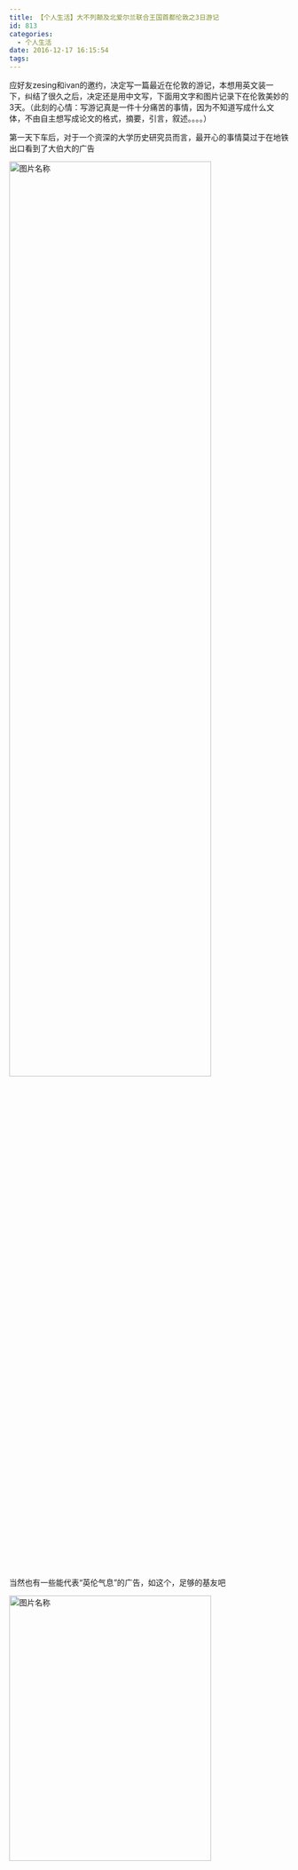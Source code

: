 ```yaml
---
title: 【个人生活】大不列颠及北爱尔兰联合王国首都伦敦之3日游记
id: 813  
categories:
  - 个人生活
date: 2016-12-17 16:15:54
tags:
---
```


应好友zesing和ivan的邀约，决定写一篇最近在伦敦的游记，本想用英文装一下，纠结了很久之后，决定还是用中文写，下面用文字和图片记录下在伦敦美妙的3天。（此刻的心情：写游记真是一件十分痛苦的事情，因为不知道写成什么文体，不由自主想写成论文的格式，摘要，引言，叙述。。。。）

第一天下车后，对于一个资深的大学历史研究员而言，最开心的事情莫过于在地铁出口看到了大伯大的广告

<img src="https://rjgeek.github.io/images/2016/12/travel/g_1.jpg?t=1>" width = "85%" height = "65%" alt="图片名称" align=center />  

<!--more-->

当然也有一些能代表“英伦气息”的广告，如这个，足够的基友吧  

<img src="https://rjgeek.github.io/images/2016/12/travel/g_2.jpg?t=2>" width = "85%" height = "35%" alt="图片名称" align=center />  

到了酒店，发现酒店远超出我们的预期（因为自带厨房，而且各种设备十分齐全，唯一遗憾的是WI-FI坏了）

<img src="https://rjgeek.github.io/images/2016/12/travel/cz_0.jpg?t=2>" width = "85%" height = "65%" alt="图片名称" align=center />  

在酒店小歇之后，本决定去晚上去海德公园看看夜景，途中发现了宝藏（自然科学历史博物馆），本以为是在讲英国的历史，事实上更加偏重天文历史和生物进化的研究，不同于其他的博物馆的地方是更注重体验，很多照片都是可以触摸的，可以试听的，不像我天朝所有展品都写这“禁止触碰！”

## 自然科学历史博物馆
博物馆外景

<img src="https://rjgeek.github.io/images/2016/12/travel/z_2.jpg?t=2>" width = "85%" height = "65%" alt="图片名称" align=center />  

博物馆门牌  

<img src="https://rjgeek.github.io/images/2016/12/travel/z_1.jpg?t=2>" width = "85%" height = "65%" alt="图片名称" align=center />  

进入主展厅区

<img src="https://rjgeek.github.io/images/2016/12/travel/z_3.jpg?t=2>" width = "85%" height = "65%" alt="图片名称" align=center />  

展品主要分为两部分，一是天文科学，比如自然界中石头的风化，地表的生成，地震的原理等

<img src="https://rjgeek.github.io/images/2016/12/travel/z_4.jpg?t=2>" width = "85%" height = "65%" alt="图片名称" align=center />  

另一部分树生物科学，注入最小的生物，各种生物的进化史等。

<img src="https://rjgeek.github.io/images/2016/12/travel/z_5.jpg?t=2>" width = "85%" height = "65%" alt="图片名称" align=center />

---

相比伯明翰，伦敦的街头确实繁华不少，灯红酒绿的，四处悬挂着“大英帝国”的国旗，就连警车都比伯村开的快，有种德国明天就要入侵的紧张感
## 伦敦的街头

伦敦的标志性的公交车，红彤彤的，可爱吧（不要在意旁边的国旗，那是个例外）

<img src="https://rjgeek.github.io/images/2016/12/travel/s_1.jpg?t=2>" width = "85%" height = "65%" alt="图片名称" align=center />

傍晚时分的溜冰场，实际当时才4点，伦敦基本4点天就黑了

<img src="https://rjgeek.github.io/images/2016/12/travel/s_2.jpg?t=2>" width = "85%" height = "65%" alt="图片名称" align=center />

牛津街的部分，说实话能活着从牛街街回来真是感到莫大的欣慰（最近IS扬言要攻击该地区）

<img src="https://rjgeek.github.io/images/2016/12/travel/s_5.jpg?t=2>" width = "85%" height = "65%" alt="图片名称" align=center />

<img src="https://rjgeek.github.io/images/2016/12/travel/s_3.jpg?t=2>" width = "85%" height = "65%" alt="图片名称" align=center />

伦敦的商业区，云集了众多厉害的公司（汇丰，花旗，普华永道）

<img src="https://rjgeek.github.io/images/2016/12/travel/s_4.jpg?t=2>" width = "85%" height = "65%" alt="图片名称" align=center />

---
英国是个对钟表十分着迷的国家，你几乎能在任何一个城市或者地区看到各种钟楼
## 大本钟
忧郁的背影，但是也比不过被鸟屎击中的zesing

<img src="https://rjgeek.github.io/images/2016/12/travel/dbz_1.jpg?t=2>" width = "85%" height = "65%" alt="图片名称" align=center />

玩弄于鼓掌之间的大本钟，

<img src="https://rjgeek.github.io/images/2016/12/travel/dbz_2.jpg?t=2>" width = "85%" height = "65%" alt="图片名称" align=center />

实际我在拍摄上一个照片的时候，下落的鸟屎理我的头不足5厘米，但是最终这个新鲜的东西，还是被zesing抢先了一步，勇敢的弄衣服夹住了下落的鸟屎，我们的为他的悲壮主义精神点赞！

<img src="https://rjgeek.github.io/images/2016/12/travel/dbz_3.jpg?t=2>" width = "85%" height = "65%" alt="图片名称" align=center />

为了答谢鸟儿的热情，我们决定合影留念

<img src="https://rjgeek.github.io/images/2016/12/travel/dbz_5.jpg?t=2>" width = "85%" height = "65%" alt="图片名称" align=center />

---
来自世界各地“捐赠”的东西，然后建了一个博物馆展示，然后自豪的告诉世人，我们才是最牛逼的
## 大英博物馆

门口是这样的

<img src="https://rjgeek.github.io/images/2016/12/travel/b_1.jpg?t=2>" width = "85%" height = "65%" alt="图片名称" align=center />

让我想起了小学时候，墙上的各种宣传画,然后旁边在写上“德智体全面发展”

<img src="https://rjgeek.github.io/images/2016/12/travel/b_2.png?t=2>" width = "85%" height = "65%" alt="图片名称" align=center />

虽然我看不懂，但是这对于一个书虫真心具有莫大的吸引力

<img src="https://rjgeek.github.io/images/2016/12/travel/b_3.png?t=2>" width = "85%" height = "65%" alt="图片名称" align=center />

为什么不是全裸的？这肯定是伪艺术！

<img src="https://rjgeek.github.io/images/2016/12/travel/b_4.png?t=2>" width = "85%" height = "65%" alt="图片名称" align=center />

---
鉴于对历史的敬畏，一些木乃伊什么的决定不再上图了。下面我们将去女王的家看一看
## 白金汉宫
这就是女王的宫殿  

<img src="https://rjgeek.github.io/images/2016/12/travel/bjh_1.png?t=2>" width = "85%" height = "65%" alt="图片名称" align=center />

女王的卫队

<img src="https://rjgeek.github.io/images/2016/12/travel/bjh_2.jpg?t=2>" width = "85%" height = "65%" alt="图片名称" align=center />

战斗演戏

<img src="https://rjgeek.github.io/images/2016/12/travel/bjh_3.jpg?t=2>" width = "85%" height = "65%" alt="图片名称" align=center />

女王的后花园，皇家园林公园

<img src="https://rjgeek.github.io/images/2016/12/travel/bjh_4.jpg?t=2>" width = "85%" height = "65%" alt="图片名称" align=center />

---
格林尼治天文台开始并不在考虑范围内，主要是太远了，庆幸的我们的young-person成功的绑定了地铁卡
## 皇家格林尼治天文台
格林尼治标准时间（旧译格林尼治平均时间或格林威治标准时间；英语：Greenwich Mean Time，GMT）是指位于英国伦敦郊区的皇家格林尼治天文台的标准时间，因为本初子午线被定义在通过那里的经线。

<img src="https://rjgeek.github.io/images/2016/12/travel/gl_1.png?t=2>" width = "85%" height = "65%" alt="图片名称" align=center />

自1924年2月5日开始，格林尼治天文台每隔一小时会向全世界发放调时信息

<img src="https://rjgeek.github.io/images/2016/12/travel/gl_2.png?t=2>" width = "85%" height = "65%" alt="图片名称" align=center />

---
没来英国之前，他们都说英国的饭菜难吃，然后事实证明确实很难吃，基本就有两种做法，一种是水煮，另一种是烤箱
## 英国饮食文化
典型的英式早餐

<img src="https://rjgeek.github.io/images/2016/12/travel/cz_1.png?t=2>" width = "85%" height = "65%" alt="图片名称" align=center />

典型的英国中餐，事实上他们并不怎么吃中餐（炸鱼薯条）

<img src="https://rjgeek.github.io/images/2016/12/travel/ch_2.jpg?t=2>" width = "85%" height = "65%" alt="图片名称" align=center />

龙虾薯条，当然这是非典型的英国饭菜

<img src="https://rjgeek.github.io/images/2016/12/travel/ch_3.jpg?t=2>" width = "85%" height = "65%" alt="图片名称" align=center />
## 伦敦地铁文化
> Please mind the gap between the train and the platform

这句话伴随着伦敦100多年的历史，显然已经沉淀成可一种文化，礼品店有卖各种“mind the gap”的短袖

<img src="https://rjgeek.github.io/images/2016/12/travel/d_1.jpg?t=2>" width = "85%" height = "65%" alt="图片名称" align=center />

现代的伦敦地铁某些支线，如维多利亚线依然 保留了旧的列车，个人感觉这种列车更有时代科技感

<img src="https://rjgeek.github.io/images/2016/12/travel/d_5.jpg?t=2>" width = "85%" height = "65%" alt="图片名称" align=center />

近些年伦敦地铁增加了一些活泼的元素，但是也驱散不了地铁中人与人之间的冷漠

<img src="https://rjgeek.github.io/images/2016/12/travel/d_2.jpg?t=2>" width = "85%" height = "65%" alt="图片名称" align=center />

<img src="https://rjgeek.github.io/images/2016/12/travel/d_3.jpg?t=2>" width = "85%" height = "65%" alt="图片名称" align=center />

值得一提的是，即使这样，我们依然获得了2次搭讪与被搭讪，一个退休的桥梁工程师，另一个为毕业于伦敦政经的银行职员（印度三哥）

---
在zesing的强烈建议下，我们去体验一下，伦敦评分顶级的酒吧，名字忘记了，先不说酒怎样，单从酒保看这个酒吧确实顶级的
## 煮酒论英雄
像瓷娃娃一样的酒保

<img src="https://rjgeek.github.io/images/2016/12/travel/j_1.jpg?t=2>" width = "85%" height = "65%" alt="图片名称" align=center />

德国的红酒，真心不够懂酒啊

<img src="https://rjgeek.github.io/images/2016/12/travel/j_2.jpg?t=2>" width = "85%" height = "65%" alt="图片名称" align=center />

基本喝酒的同时，聊得话题就是批评与自我批评，再此对zesing的误解的表示道歉，最终总结下我们得出的结论

> **1.每个人的成长环境经历不同，所以考虑问题的角度尽量从全局出发，考虑到别人的感受 **
>  
> **2.做大事者，一定要有宽广的胸襟，纵使周瑜这样的奇才，狭隘的胸襟一样严重阻碍了他的发展 **
>  
> **3.承认别人的长处，承认自己的短处，即使知道了这些事实也不要自卑自弃，羞耻是前进的动力  **
> 
> **4.做任何事情，三思而后行，武断的着急行为是情商低的表现**
> 
>** 5.人的生命有限，你的一生只能做成一件事情，所以一定要聚焦**


最后，作者照片镇楼

<img src="https://rjgeek.github.io/images/2016/12/travel/zi.png?t=2>" width = "85%" height = "65%" alt="图片名称" align=center />

## 声明
本文1%为组合,99%为原创

## 引用
http://baike.baidu.com/link?url=1hJ2pkvmMXP8z4ZUj4SNA9yJtZWeoPtuJvMYvAe3g8IWrUPMX6L7b1ppFjaYZDsO5e1kYaawsWycMzoY2KzbefzG3bv3oSe4wlbQ149bhx3XuZypvtgsARl5_HYA_Imd





